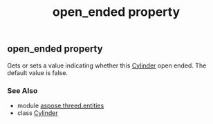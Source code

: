 ﻿---
title: open_ended property
second_title: Aspose.3D for Python via .NET API References
description: 
type: docs
weight: 180
url: /python-net/aspose.threed.entities/cylinder/open_ended/
is_root: false
---

## open_ended property


Gets or sets a value indicating whether this [Cylinder](/3d/python-net/aspose.threed.entities/cylinder) open ended.
The default value is false.

### See Also
* module [aspose.threed.entities](../../)
* class [Cylinder](/3d/python-net/aspose.threed.entities/cylinder)
